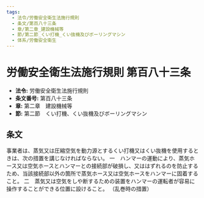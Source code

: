 ```yaml
---
tags:
  - 法令/労働安全衛生法施行規則
  - 条文/第百八十三条
  - 章/第二章_建設機械等
  - 節/第二節_くい打機_くい抜機及びボーリングマシン
  - 体系/労働安全衛生
---
```

# 労働安全衛生法施行規則 第百八十三条

- **法令:** 労働安全衛生法施行規則
- **条文番号:** 第百八十三条
- **章:** 第二章　建設機械等
- **節:** 第二節　くい打機、くい抜機及びボーリングマシン

## 条文
事業者は、蒸気又は圧縮空気を動力源とするくい打機又はくい抜機を使用するときは、次の措置を講じなければならない。
一　ハンマーの運動により、蒸気ホース又は空気ホースとハンマーとの接続部が破損し、又ははずれるのを防止するため、当該接続部以外の箇所で蒸気ホース又は空気ホースをハンマーに固着すること。
二　蒸気又は空気をしや断するための装置をハンマーの運転者が容易に操作することができる位置に設けること。
（乱巻時の措置）

